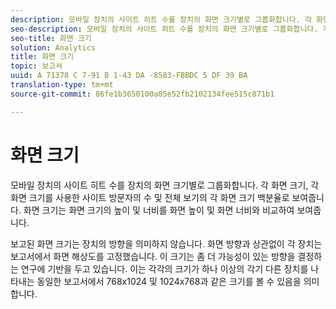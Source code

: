 ```yaml
---
description: 모바일 장치의 사이트 히트 수를 장치의 화면 크기별로 그룹화합니다. 각 화면 크기, 각 화면 크기를 사용한 사이트 방문자의 수 및 전체 보기의 각 화면 크기 백분율로 보여줍니다. 화면 크기는 화면 크기의 높이 및 너비를 화면 높이 및 화면 너비와 비교하여 보여줍니다.
seo-description: 모바일 장치의 사이트 히트 수를 장치의 화면 크기별로 그룹화합니다. 각 화면 크기, 각 화면 크기를 사용한 사이트 방문자의 수 및 전체 보기의 각 화면 크기 백분율로 보여줍니다. 화면 크기는 화면 크기의 높이 및 너비를 화면 높이 및 화면 너비와 비교하여 보여줍니다.
seo-title: 화면 크기
solution: Analytics
title: 화면 크기
topic: 보고서
uuid: A 71378 C 7-91 B 1-43 DA -8583-FBBDC 5 DF 39 BA
translation-type: tm+mt
source-git-commit: 86fe1b3650100a05e52fb2102134fee515c871b1

---
```



# 화면 크기

모바일 장치의 사이트 히트 수를 장치의 화면 크기별로 그룹화합니다. 각 화면 크기, 각 화면 크기를 사용한 사이트 방문자의 수 및 전체 보기의 각 화면 크기 백분율로 보여줍니다. 화면 크기는 화면 크기의 높이 및 너비를 화면 높이 및 화면 너비와 비교하여 보여줍니다.

보고된 화면 크기는 장치의 방향을 의미하지 않습니다. 화면 방향과 상관없이 각 장치는 보고서에서 화면 해상도를 고정했습니다. 이 크기는 좀 더 가능성이 있는 방향을 결정하는 연구에 기반을 두고 있습니다. 이는 각각의 크기가 하나 이상의 각기 다른 장치를 나타내는 동일한 보고서에서 768x1024 및 1024x768과 같은 크기를 볼 수 있음을 의미합니다.
